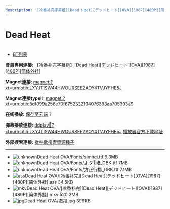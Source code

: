```yaml
---
description: '[冷番补完字幕组][Dead Heat][デッドヒート][OVA][1987][480P][简体外挂]'
---
```


# Dead Heat



<figure><img src="https://s1.ax1x.com/2018/08/14/P2cTdf.jpg" alt=""><figcaption></figcaption></figure>

* [BT列表](https://share.dmhy.org/topics/view/497298_Dead_Heat_OVA_1987_480P.html#tabs-1)

**會員專用連接:** [【冷番补完字幕组】\[Dead Heat\]\[デッドヒート\]\[OVA\]\[1987\]\[480P\]\[简体外挂\]](https://dl.dmhy.org/2018/08/14/5df099a256e70f6752322134076393aa705393a9.torrent)

**Magnet連接:** [magnet:?xt=urn:btih:LXYJTISW44HWOURSEE2AOY4TVJYFHE5J](https://magnet/?xt=urn:btih:LXYJTISW44HWOURSEE2AOY4TVJYFHE5J\&dn=\&tr=http%3A%2F%2F104.238.198.186%3A8000%2Fannounce\&tr=udp%3A%2F%2F104.238.198.186%3A8000%2Fannounce\&tr=http%3A%2F%2Ftracker.openbittorrent.com%3A80%2Fannounce\&tr=udp%3A%2F%2Ftracker3.itzmx.com%3A6961%2Fannounce\&tr=http%3A%2F%2Ftracker4.itzmx.com%3A2710%2Fannounce\&tr=http%3A%2F%2Ftracker.publicbt.com%3A80%2Fannounce\&tr=http%3A%2F%2Ftracker.prq.to%2Fannounce\&tr=http%3A%2F%2Fopen.acgtracker.com%3A1096%2Fannounce\&tr=https%3A%2F%2Ft-115.rhcloud.com%2Fonly_for_ylbud\&tr=http%3A%2F%2Fbtfile.sdo.com%3A6961%2Fannounce\&tr=http%3A%2F%2Fexodus.desync.com%3A6969%2Fannounce\&tr=http%3A%2F%2F121.14.98.151%3A9090%2Fannounce\&tr=http%3A%2F%2F173.254.204.71%3A1096%2Fannounce\&tr=http%3A%2F%2F188.190.120.74%3A80%2Fannounce\&tr=http%3A%2F%2F94.228.192.98%2Fannounce\&tr=http%3A%2F%2F95.68.246.30%3A80%2Fannounce\&tr=http%3A%2F%2Fanisaishuu.de%3A2710%2Fannounce)

**Magnet連接typeII:** [magnet:?xt=urn:btih:5df099a256e70f6752322134076393aa705393a9](https://magnet/?xt=urn:btih:5df099a256e70f6752322134076393aa705393a9)

**在线播放:** [保存至云端](https://mypikpak.com/drive/url-checker?url=magnet:?xt=urn:btih:5df099a256e70f6752322134076393aa705393a9) ?

**彈幕播放連接:** [ddplay:magnet:?xt=urn:btih:LXYJTISW44HWOURSEE2AOY4TVJYFHE5J](ddplay:magnet:?xt=urn:btih:LXYJTISW44HWOURSEE2AOY4TVJYFHE5J\&dn=\&tr=http%3A%2F%2F104.238.198.186%3A8000%2Fannounce\&tr=udp%3A%2F%2F104.238.198.186%3A8000%2Fannounce\&tr=http%3A%2F%2Ftracker.openbittorrent.com%3A80%2Fannounce\&tr=udp%3A%2F%2Ftracker3.itzmx.com%3A6961%2Fannounce\&tr=http%3A%2F%2Ftracker4.itzmx.com%3A2710%2Fannounce\&tr=http%3A%2F%2Ftracker.publicbt.com%3A80%2Fannounce\&tr=http%3A%2F%2Ftracker.prq.to%2Fannounce\&tr=http%3A%2F%2Fopen.acgtracker.com%3A1096%2Fannounce\&tr=https%3A%2F%2Ft-115.rhcloud.com%2Fonly_for_ylbud\&tr=http%3A%2F%2Fbtfile.sdo.com%3A6961%2Fannounce\&tr=http%3A%2F%2Fexodus.desync.com%3A6969%2Fannounce\&tr=http%3A%2F%2F121.14.98.151%3A9090%2Fannounce\&tr=http%3A%2F%2F173.254.204.71%3A1096%2Fannounce\&tr=http%3A%2F%2F188.190.120.74%3A80%2Fannounce\&tr=http%3A%2F%2F94.228.192.98%2Fannounce\&tr=http%3A%2F%2F95.68.246.30%3A80%2Fannounce\&tr=http%3A%2F%2Fanisaishuu.de%3A2710%2Fannounce) [播放器官方下載地址](http://www.dandanplay.com/?from=dmhy)

**外部搜索連接:** [從谷歌搜索資源種子](https://www.google.com/search?oe=utf-8\&q=5df099a256e70f6752322134076393aa705393a9)

***

* ![unknown](https://share.dmhy.org/images/icon/unknown.gif)Dead Heat OVA/Fonts/simhei.ttf 9.3MB
* ![unknown](https://share.dmhy.org/images/icon/unknown.gif)Dead Heat OVA/Fonts/よタ堵\_GBK.ttf 7MB
* ![unknown](https://share.dmhy.org/images/icon/unknown.gif)Dead Heat OVA/Fonts/方正行楷\_GBK.ttf 7.1MB
* ![ass](https://share.dmhy.org/images/icon/ass.gif)Dead Heat OVA/\[冷番补完]\[Dead Heat]\[デッドヒート]\[OVA]\[1987]\[480P]\[简体外挂].ass 34.5KB
* ![mkv](https://share.dmhy.org/images/icon/mkv.gif)Dead Heat OVA/\[冷番补完]\[Dead Heat]\[デッドヒート]\[OVA]\[1987]\[480P]\[简体外挂].mkv 520.2MB
* ![jpg](https://share.dmhy.org/images/icon/jpg.gif)Dead Heat OVA/海报.jpg 396KB
